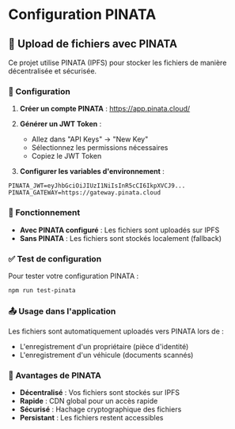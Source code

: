# Configuration PINATA

## 📁 Upload de fichiers avec PINATA

Ce projet utilise PINATA (IPFS) pour stocker les fichiers de manière décentralisée et sécurisée.

### 🔐 Configuration

1. **Créer un compte PINATA** : https://app.pinata.cloud/
2. **Générer un JWT Token** :
   - Allez dans "API Keys" → "New Key"
   - Sélectionnez les permissions nécessaires
   - Copiez le JWT Token

3. **Configurer les variables d'environnement** :
```env
PINATA_JWT=eyJhbGciOiJIUzI1NiIsInR5cCI6IkpXVCJ9...
PINATA_GATEWAY=https://gateway.pinata.cloud
```

### 🚀 Fonctionnement

- **Avec PINATA configuré** : Les fichiers sont uploadés sur IPFS
- **Sans PINATA** : Les fichiers sont stockés localement (fallback)

### ✅ Test de configuration

Pour tester votre configuration PINATA :

```bash
npm run test-pinata
```

### 📤 Usage dans l'application

Les fichiers sont automatiquement uploadés vers PINATA lors de :
- L'enregistrement d'un propriétaire (pièce d'identité)
- L'enregistrement d'un véhicule (documents scannés)

### 🔄 Avantages de PINATA

- **Décentralisé** : Vos fichiers sont stockés sur IPFS
- **Rapide** : CDN global pour un accès rapide
- **Sécurisé** : Hachage cryptographique des fichiers
- **Persistant** : Les fichiers restent accessibles
